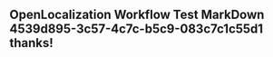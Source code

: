 <properties
ms.topic="hero-topic"
ms.test1="hero-topic"
ms.test2="test"/>

## OpenLocalization Workflow Test MarkDown 4539d895-3c57-4c7c-b5c9-083c7c1c55d1 thanks!
